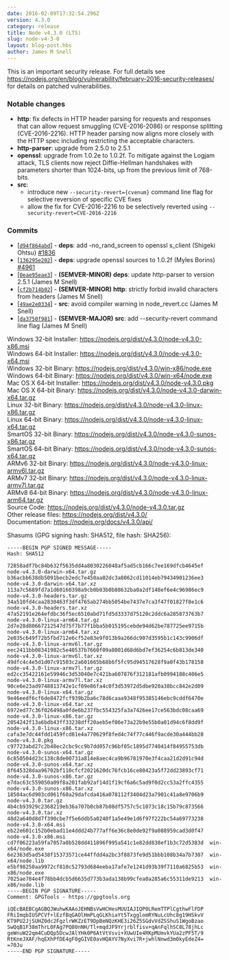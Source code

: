 ```yaml
---
date: 2016-02-09T17:32:54.296Z
version: 4.3.0
category: release
title: Node v4.3.0 (LTS)
slug: node-v4-3-0
layout: blog-post.hbs
author: James M Snell
---
```


This is an important security release. For full details see https://nodejs.org/en/blog/vulnerability/february-2016-security-releases/ for details on patched vulnerabilities.

### Notable changes

* **http**: fix defects in HTTP header parsing for requests and responses that can allow request smuggling (CVE-2016-2086) or response splitting (CVE-2016-2216). HTTP header parsing now aligns more closely with the HTTP spec including restricting the acceptable characters.
* **http-parser**: upgrade from 2.5.0 to 2.5.1
* **openssl**: upgrade from 1.0.2e to 1.0.2f. To mitigate against the Logjam attack, TLS clients now reject Diffie-Hellman handshakes with parameters shorter than 1024-bits, up from the previous limit of 768-bits.
* **src**:
  * introduce new `--security-revert={cvenum}` command line flag for selective reversion of specific CVE fixes
  * allow the fix for CVE-2016-2216 to be selectively reverted using `--security-revert=CVE-2016-2216`

### Commits

* [[`d94f864abd`](https://github.com/nodejs/node/commit/d94f864abd0933c125afeb84b6f72ec709c63b43)] - **deps**: add -no_rand_screen to openssl s_client (Shigeki Ohtsu) [#1836](https://github.com/nodejs/node/pull/1836)
* [[`136295e202`](https://github.com/nodejs/node/commit/136295e202)] - **deps**: upgrade openssl sources to 1.0.2f (Myles Borins) [#4961](https://github.com/nodejs/node/pull/4961)
* [[`0eae95eae3`](https://github.com/nodejs/node/commit/0eae95eae3)] - **(SEMVER-MINOR)** **deps**: update http-parser to version 2.5.1 (James M Snell)
* [[`cf2b714b02`](https://github.com/nodejs/node/commit/cf2b714b02)] - **(SEMVER-MINOR)** **http**: strictly forbid invalid characters from headers (James M Snell)
* [[`49ae2e0334`](https://github.com/nodejs/node/commit/49ae2e0334)] - **src**: avoid compiler warning in node_revert.cc (James M Snell)
* [[`da3750f981`](https://github.com/nodejs/node/commit/da3750f981)] - **(SEMVER-MAJOR)** **src**: add --security-revert command line flag (James M Snell)

Windows 32-bit Installer: https://nodejs.org/dist/v4.3.0/node-v4.3.0-x86.msi<br>
Windows 64-bit Installer: https://nodejs.org/dist/v4.3.0/node-v4.3.0-x64.msi<br>
Windows 32-bit Binary: https://nodejs.org/dist/v4.3.0/win-x86/node.exe<br>
Windows 64-bit Binary: https://nodejs.org/dist/v4.3.0/win-x64/node.exe<br>
Mac OS X 64-bit Installer: https://nodejs.org/dist/v4.3.0/node-v4.3.0.pkg<br>
Mac OS X 64-bit Binary: https://nodejs.org/dist/v4.3.0/node-v4.3.0-darwin-x64.tar.gz<br>
Linux 32-bit Binary: https://nodejs.org/dist/v4.3.0/node-v4.3.0-linux-x86.tar.gz<br>
Linux 64-bit Binary: https://nodejs.org/dist/v4.3.0/node-v4.3.0-linux-x64.tar.gz<br>
SmartOS 32-bit Binary: https://nodejs.org/dist/v4.3.0/node-v4.3.0-sunos-x86.tar.gz<br>
SmartOS 64-bit Binary: https://nodejs.org/dist/v4.3.0/node-v4.3.0-sunos-x64.tar.gz<br>
ARMv6 32-bit Binary: https://nodejs.org/dist/v4.3.0/node-v4.3.0-linux-armv6l.tar.gz<br>
ARMv7 32-bit Binary: https://nodejs.org/dist/v4.3.0/node-v4.3.0-linux-armv7l.tar.gz<br>
ARMv8 64-bit Binary: https://nodejs.org/dist/v4.3.0/node-v4.3.0-linux-arm64.tar.gz<br>
Source Code: https://nodejs.org/dist/v4.3.0/node-v4.3.0.tar.gz<br>
Other release files: https://nodejs.org/dist/v4.3.0/<br>
Documentation: https://nodejs.org/docs/v4.3.0/api/

Shasums (GPG signing hash: SHA512, file hash: SHA256):

```
-----BEGIN PGP SIGNED MESSAGE-----
Hash: SHA512

72858adf7bc84b632f5635dd4a8030226048af5ad5cb166c7ee169dfcb4645ef  node-v4.3.0-darwin-x64.tar.gz
b36acbb638db5091becb2edc7e450aa02dc3a8062cd11014eb79434901236ee3  node-v4.3.0-darwin-x64.tar.xz
113a7c5689fd7a1d60160398a9cb0b03b0b88632ba0a2df148ef6e4c96986ec9  node-v4.3.0-headers.tar.gz
34a510fd4caa2830463f3df4765ab274bb5054be7437e7ca3f47f01827f8e1c6  node-v4.3.0-headers.tar.xz
47a52191e264efdbc36f5ec6510abd71fd5d3337d75120c2ddc6a285873763b7  node-v4.3.0-linux-arm64.tar.gz
2d7e28d80667212547d75f7b77f1bba5b015195cebde94d62be787725ee9715b  node-v4.3.0-linux-arm64.tar.xz
2e035c649f72b5fbd712e6cf52e83e9f013b9a266dc907d3595b1c143c9906df  node-v4.3.0-linux-armv6l.tar.gz
eec2411bb08341982c5e40537b7660f09a8001d68d6bd7ef36254c6b813de340  node-v4.3.0-linux-armv6l.tar.xz
49dfc4c4e5d1d07c91503c2a601665b68b6f5fc95d94517628f9a0f43b178158  node-v4.3.0-linux-armv7l.tar.gz
ed2cc35422161e59946c3d53040e7c421ba607876f312181afb0994188c406e5  node-v4.3.0-linux-armv7l.tar.xz
90ce6e23ad9748813742e1cf09e86fa4c0f3d53972d5dbe920a38bcc842e2d09  node-v4.3.0-linux-x64.tar.gz
9e46eedf6cf6de8472fcf939b2ba6c78d6caaa9348f95385146ebc9cddf6470e  node-v4.3.0-linux-x64.tar.xz
6972ed77c36f026498a0fde6b237fbc554325fa3a7426ee17ce563bdc08caa69  node-v4.3.0-linux-x86.tar.gz
2054242f13a6bdb43ff33238dff20aeb5ef06e73a22b9e55b0a01d94c6f8dd9f  node-v4.3.0-linux-x86.tar.xz
cafa3e7dc44fdd1459fcd81e4a770629f8fed4c74f77c446f9acde30a444bb28  node-v4.3.0.pkg
c97723abd27c2b48ec2cbc9cc9b7dd057c96bf05c1895d7740414f84955753db  node-v4.3.0-sunos-x64.tar.gz
6c850504d23c138c8de00731a814e8aec4ca9b96781970e3f4caa21d2d91c94d  node-v4.3.0-sunos-x64.tar.xz
8f645328daa96702bf110cfcf2021620dc76fcb16ce80423a5f72dd23893cf71  node-v4.3.0-sunos-x86.tar.gz
e7dac63c559050a09f8a201fab92af14d1f19cf6a6c5ad9f0d2cc53a2ffc4355  node-v4.3.0-sunos-x86.tar.xz
18504ac6d903cd061f60a29dafcda416a078112f3404d23a7901c41a8e9706b9  node-v4.3.0.tar.gz
4b4cb93929c2368219eb36a707b0cb87b08df5757c5c1073c18c15b79c873566  node-v4.3.0.tar.xz
48d2a640d8d7f390cbe7f5e6ddb5a0240f1a5e49e1d6f97f222bc54a69773238  node-v4.3.0-x64.msi
eb22e601c152b0ebad11e4ddd24b777aff6e36c8e0de92f9a088959cad3d0f47  node-v4.3.0-x86.msi
cd7f06223a59fa7057a0b528dd411896f995a541c1e82dd838ef1b3c72d5383d  win-x64/node.exe
6e2363d5ad5438f15373571ce44ffdd4a2bc3f8873fe9d51bbb108b34a7b7307  win-x64/node.lib
e5bf98250aa9972cf810c52793d684eeba17afe7e1241d93b39f7110a6825b53  win-x86/node.exe
7025ae784e4f78bb4dcb5d6635d773b3ada138b99cfea0a285a6c55311de9213  win-x86/node.lib
-----BEGIN PGP SIGNATURE-----
Comment: GPGTools - https://gpgtools.org

iQEcBAEBCgAGBQJWuhwKAAoJEHNBsVwHCHesMUUIAJIQP0LRemTTPlCgthwFlFDP
FRiImqbIUSPCVf+lEzfBqGAOlHmPLqGLKhiaYt5TxgglomRYNuLcUhc8g19HSkvV
KT9PU2JjSUHZ0dc2FgzlrWKZzET9DpBeNQzKHE3i26Z5SGdvVdZSShuS1WgoBzao
SwQqB1F38mThrL0FAg7PQ80nNH/Tl+mqdJF9Yrjrblfisv+qAnFqlhSC8L78jhLc
geWnuW22qm4CuDQp5DcwJAlYHk0P6AtVtVsvi+XUwUIe4RKpMUmvkYUa2zPF5T/9
RtKneJXAF/hqEXhPfDE4gF0gGIVE0avHQAYV7NyXvi7R+jwhlNnwd3m0kyEdeZ4=
=70Ju
-----END PGP SIGNATURE-----

```
